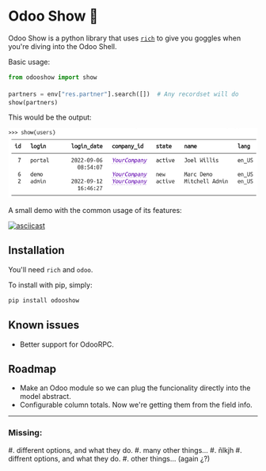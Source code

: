 # Odoo Show 🔎️

Odoo Show is a python library that uses [`rich`](https://github.com/Textualize/rich) to
give you goggles when you're diving into the Odoo Shell.

Basic usage:

```python
from odooshow import show

partners = env["res.partner"].search([])  # Any recordset will do
show(partners)
```

This would be the output:

![Resulting table](./doc/img/fig_1.png)

A small demo with the common usage of its features:

[![asciicast](https://asciinema.org/a/525597.svg)](https://asciinema.org/a/525597)

## Installation

You'll need `rich` and `odoo`.

To install with pip, simply:

```bash
pip install odooshow
```

## Known issues

- Better support for OdooRPC.

## Roadmap

- Make an Odoo module so we can plug the funcionality directly into the model abstract.
- Configurable column totals. Now we're getting them from the field info.


---
### Missing:
#. different options, and what they do.
#. many other things...
#. ñlkjh
#. diffrent options, and what they do.
#. other things... (again ¿?)
